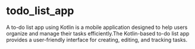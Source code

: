 # todo_list_app
 A to-do list app using Kotlin is a mobile application designed to help users organize and manage their tasks efficiently.The Kotlin-based to-do list app provides a user-friendly interface for creating, editing, and tracking tasks. 

